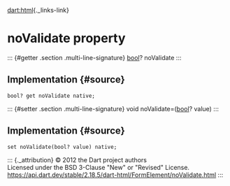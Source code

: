[dart:html](../../dart-html/dart-html-library){._links-link}

noValidate property
===================

::: {#getter .section .multi-line-signature}
[bool](../../dart-core/bool-class)? noValidate
:::

Implementation {#source}
--------------

``` {.language-dart data-language="dart"}
bool? get noValidate native;
```

::: {#setter .section .multi-line-signature}
void noValidate=([bool](../../dart-core/bool-class)? value)
:::

Implementation {#source}
--------------

``` {.language-dart data-language="dart"}
set noValidate(bool? value) native;
```

::: {._attribution}
© 2012 the Dart project authors\
Licensed under the BSD 3-Clause \"New\" or \"Revised\" License.\
<https://api.dart.dev/stable/2.18.5/dart-html/FormElement/noValidate.html>
:::
